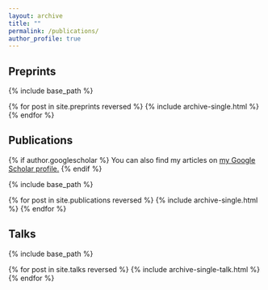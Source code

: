 ```yaml
---
layout: archive
title: ""
permalink: /publications/
author_profile: true
---
```


## Preprints

{% include base_path %}

{% for post in site.preprints reversed %}
  {% include archive-single.html %}
{% endfor %}

## Publications

{% if author.googlescholar %}
  You can also find my articles on <u><a href="{{author.googlescholar}}">my Google Scholar profile</a>.</u>
{% endif %}

{% include base_path %}

{% for post in site.publications reversed %}
  {% include archive-single.html %}
{% endfor %}

## Talks

{% include base_path %}

{% for post in site.talks reversed %}
  {% include archive-single-talk.html %}
{% endfor %}

